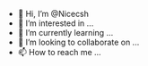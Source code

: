 - 👋 Hi, I’m @Nicecsh
- 👀 I’m interested in ...
- 🌱 I’m currently learning ...
- 💞️ I’m looking to collaborate on ...
- 📫 How to reach me ...

<!---
Nicecsh/Nicecsh is a ✨ special ✨ repository because its `README.md` (this file) appears on your GitHub profile.
You can click the Preview link to take a look at your changes.
--->
